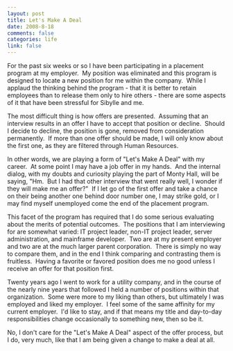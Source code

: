 ```yaml
--- 
layout: post
title: Let's Make A Deal
date: 2008-8-18
comments: false
categories: life
link: false
---
```

For the past six weeks or so I have been participating in a placement program at my employer.  My position was eliminated and this program is designed to locate a new position for me within the company.  While I applaud the thinking behind the program - that it is better to retain employees than to release them only to hire others - there are some aspects of it that have been stressful for Sibylle and me.

The most difficult thing is how offers are presented.  Assuming that an interview results in an offer I have to accept that position or decline.  Should I decide to decline, the position is gone, removed from consideration permanently.  If more than one offer should be made, I will only know about the first one, as they are filtered through Human Resources.

In other words, we are playing a form of "Let's Make A Deal" with my career.  At some point I may have a job offer in my hands.  And the internal dialog, with my doubts and curiosity playing the part of Monty Hall, will be saying, "Hm.  But I had that other interview that went really well, I wonder if they will make me an offer?"  If I let go of the first offer and take a chance on their being another one behind door number one, I may strike gold, or I may find myself unemployed come the end of the placement program.

This facet of the program has required that I do some serious evaluating about the merits of potential outcomes.  The positions that I am interviewing for are somewhat varied: IT project leader, non-IT project leader, server administration, and mainframe developer.  Two are at my present employer and two are at the much larger parent corporation.  There is simply no way to compare them, and in the end I think comparing and contrasting them is fruitless.  Having a favorite or favored position does me no good unless I receive an offer for that position first.  

Twenty years ago I went to work for a utility company, and in the course of the nearly nine years that followed I held a number of positions within that organization.  Some were more to my liking than others, but ultimately I was employed and liked my employer.  I feel some of the same affinity for my current employer.  I'd like to stay, and if that means my title and day-to-day responsibilities change occasionally to something new, then so be it.

No, I don't care for the "Let's Make A Deal" aspect of the offer process, but I do, very much, like that I am being given a change to make a deal at all.
